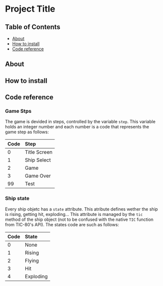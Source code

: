 # Project Title

## Table of Contents

- [About](#about)
- [How to install](#how-to-install)
- [Code reference](#code-reference)

## About

## How to install

## Code reference

### Game Stps
The game is devided in steps, controlled by the variable `step`. This variable holds an integer number and each number is a code that represents the game step as follows:

| Code | Step          |
|:-----|:--------------|
| 0    | Title Screen  |
| 1    | Ship Select   |
| 2    | Game          |
| 3    | Game Over     |
| 99   | Test          |

### Ship state
Every ship objetc has a `state` attribute. This atribute defines wether the ship is rising, getting hit, exploding... This attribute is managed by the `tic` method of the ship object (not to be confused with the native `TIC` function from TIC-80's API).
The states code are such as follows:

| Code | State     | 
|:-----|:-------   |
|0     | None      |
|1     | Rising    |
|2     | Flying    |
|3     | Hit       |
|4     | Exploding |
